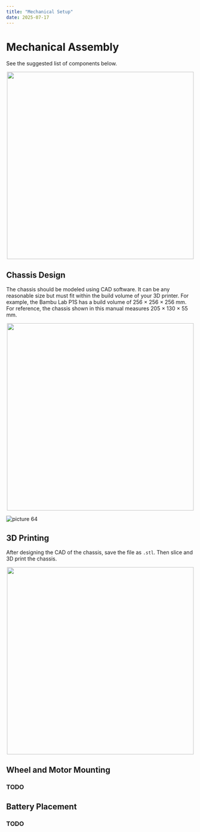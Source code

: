 ```yaml
---
title: "Mechanical Setup"
date: 2025-07-17
---
```


# Mechanical Assembly

See the suggested list of components below.

<div style="text-align: center;">
  <img src="https://i.imgur.com/bSg7176.png" width="500">
</div>


## Chassis Design

The chassis should be modeled using CAD software. It can be any reasonable size but must fit within the build volume of your 3D printer. For example, the Bambu Lab P1S has a build volume of 256 × 256 × 256 mm. For reference, the chassis shown in this manual measures 205 × 130 × 55 mm.

<div style="text-align: center;">
  <img src="https://i.imgur.com/CSQIYHH.png" width="500">
</div>


![picture 64](https://i.imgur.com/qgng56N.png)  

## 3D Printing

After designing the CAD of the chassis, save the file as `.stl`. Then slice and 3D print the chassis.


<div style="text-align: center;">
  <img src="https://i.imgur.com/PoovXUC.png" width="500">
</div>

## Wheel and Motor Mounting

### TODO

## Battery Placement

### TODO